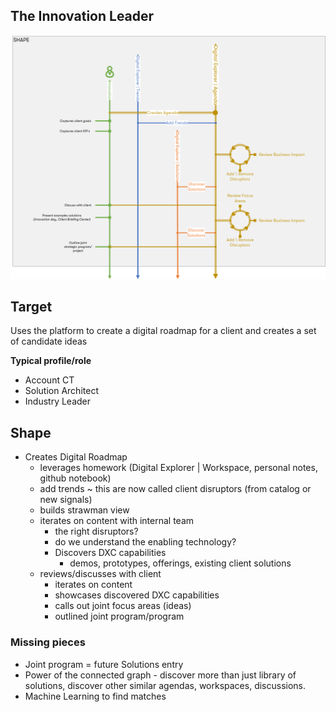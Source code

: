## The Innovation Leader

![trendSpotter](images/Shape.png)

## Target
Uses the platform to create a digital roadmap for a client and creates a set of candidate ideas

**Typical profile/role**
* Account CT
* Solution Architect
* Industry Leader

## Shape

* Creates Digital Roadmap
    * leverages homework (Digital Explorer | Workspace, personal notes, github notebook)
    * add trends ~ this are now called client disruptors (from catalog or new signals)
    * builds strawman view
    * iterates on content with internal team
        * the right disruptors?
        * do we understand the enabling technology?
        * Discovers DXC capabilities
            * demos, prototypes, offerings, existing client solutions
    * reviews/discusses with client
        * iterates on content
        * showcases discovered DXC capabilities
        * calls out joint focus areas (ideas)
        * outlined joint program/program

### Missing pieces
* Joint program = future Solutions entry
* Power of the connected graph - discover more than just library of solutions, discover other similar agendas, workspaces, discussions.
* Machine Learning to find matches